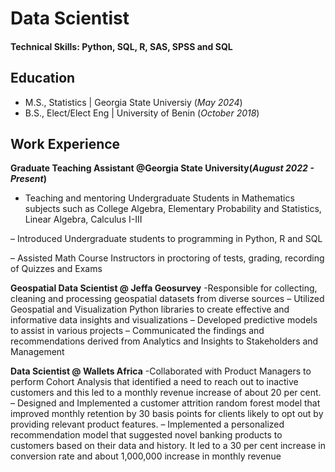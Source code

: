 # Data Scientist

#### Technical Skills: Python, SQL, R, SAS, SPSS and SQL 

## Education							       		
- M.S., Statistics	| Georgia State Universiy (_May 2024_)	 			        		
- B.S., Elect/Elect Eng | University of Benin (_October 2018_)

## Work Experience
**Graduate Teaching Assistant @Georgia State University(_August 2022 - Present_)**
- Teaching and mentoring Undergraduate Students in Mathematics subjects such as College Algebra, Elementary Probability and Statistics, Linear Algebra, Calculus I-III
  
– Introduced Undergraduate students to programming in Python, R and SQL

– Assisted Math Course Instructors in proctoring of tests, grading, recording of Quizzes and Exams

**Geospatial Data Scientist @ Jeffa Geosurvey**
-Responsible for collecting, cleaning and processing geospatial datasets from diverse sources
– Utilized Geospatial and Visualization Python libraries to create effective and informative data insights and
visualizations
– Developed predictive models to assist in various projects
– Communicated the findings and recommendations derived from Analytics and Insights to Stakeholders and Management

**Data Scientist @ Wallets Africa**
-Collaborated with Product Managers to perform Cohort Analysis that identified a need to reach out to inactive
customers and this led to a monthly revenue increase of about 20 per cent.
– Designed and Implemented a customer attrition random forest model that improved monthly retention by 30
basis points for clients likely to opt out by providing relevant product features.
– Implemented a personalized recommendation model that suggested novel banking products to customers based on their data and history. It led to a 30 per cent increase in conversion rate and about 1,000,000 increase
in monthly revenue
